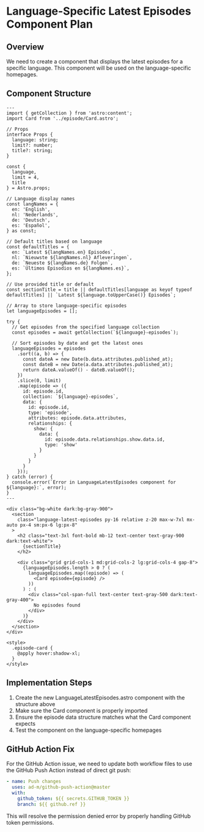 # Language-Specific Latest Episodes Component Plan

## Overview

We need to create a component that displays the latest episodes for a specific language. This component will be used on the language-specific homepages.

## Component Structure

```astro
---
import { getCollection } from 'astro:content';
import Card from '../episode/Card.astro';

// Props
interface Props {
  language: string;
  limit?: number;
  title?: string;
}

const {
  language,
  limit = 4,
  title
} = Astro.props;

// Language display names
const langNames = {
  en: 'English',
  nl: 'Nederlands',
  de: 'Deutsch',
  es: 'Español',
} as const;

// Default titles based on language
const defaultTitles = {
  en: `Latest ${langNames.en} Episodes`,
  nl: `Nieuwste ${langNames.nl} Afleveringen`,
  de: `Neueste ${langNames.de} Folgen`,
  es: `Últimos Episodios en ${langNames.es}`,
};

// Use provided title or default
const sectionTitle = title || defaultTitles[language as keyof typeof defaultTitles] || `Latest ${language.toUpperCase()} Episodes`;

// Array to store language-specific episodes
let languageEpisodes = [];

try {
  // Get episodes from the specified language collection
  const episodes = await getCollection(`${language}-episodes`);

  // Sort episodes by date and get the latest ones
  languageEpisodes = episodes
    .sort((a, b) => {
      const dateA = new Date(b.data.attributes.published_at);
      const dateB = new Date(a.data.attributes.published_at);
      return dateA.valueOf() - dateB.valueOf();
    })
    .slice(0, limit)
    .map(episode => ({
      id: episode.id,
      collection: `${language}-episodes`,
      data: {
        id: episode.id,
        type: 'episode',
        attributes: episode.data.attributes,
        relationships: {
          show: {
            data: {
              id: episode.data.relationships.show.data.id,
              type: 'show'
            }
          }
        }
      }
    }));
} catch (error) {
  console.error(`Error in LanguageLatestEpisodes component for ${language}:`, error);
}
---

<div class="bg-white dark:bg-gray-900">
  <section
    class="language-latest-episodes py-16 relative z-20 max-w-7xl mx-auto px-4 sm:px-6 lg:px-8"
  >
    <h2 class="text-3xl font-bold mb-12 text-center text-gray-900 dark:text-white">
      {sectionTitle}
    </h2>

    <div class="grid grid-cols-1 md:grid-cols-2 lg:grid-cols-4 gap-8">
      {languageEpisodes.length > 0 ? (
        languageEpisodes.map((episode) => (
          <Card episode={episode} />
        ))
      ) : (
        <div class="col-span-full text-center text-gray-500 dark:text-gray-400">
          No episodes found
        </div>
      )}
    </div>
  </section>
</div>

<style>
  .episode-card {
    @apply hover:shadow-xl;
  }
</style>
```

## Implementation Steps

1. Create the new LanguageLatestEpisodes.astro component with the structure above
2. Make sure the Card component is properly imported
3. Ensure the episode data structure matches what the Card component expects
4. Test the component on the language-specific homepages

## GitHub Action Fix

For the GitHub Action issue, we need to update both workflow files to use the GitHub Push Action instead of direct git push:

```yaml
- name: Push changes
  uses: ad-m/github-push-action@master
  with:
    github_token: ${{ secrets.GITHUB_TOKEN }}
    branch: ${{ github.ref }}
```

This will resolve the permission denied error by properly handling GitHub token permissions.
